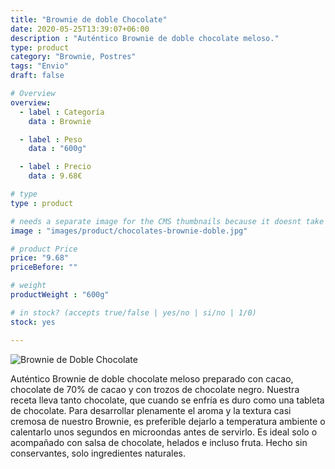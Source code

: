 ```yaml
---
title: "Brownie de doble Chocolate"
date: 2020-05-25T13:39:07+06:00
description : "Auténtico Brownie de doble chocolate meloso."
type: product
category: "Brownie, Postres"
tags: "Envio"
draft: false

# Overview
overview:
  - label : Categoría
    data : Brownie

  - label : Peso
    data : "600g"

  - label : Precio
    data : 9.68€

# type
type : product

# needs a separate image for the CMS thumbnails because it doesnt take arrays (slideshow images)
image : "images/product/chocolates-brownie-doble.jpg"

# product Price
price: "9.68"
priceBefore: ""

# weight
productWeight : "600g"

# in stock? (accepts true/false | yes/no | si/no | 1/0)
stock: yes

---
```

![Brownie de Doble Chocolate](/images/product/BarritasDeAvena.jpeg "Brownie de Doble Chocolate")

Auténtico Brownie de doble chocolate meloso preparado con cacao, chocolate de 70% de cacao y con trozos de chocolate negro. Nuestra receta lleva tanto chocolate, que cuando se enfría es duro como una tableta de chocolate. Para desarrollar plenamente el aroma y la textura casi cremosa de nuestro Brownie, es preferible dejarlo a temperatura ambiente o calentarlo unos segundos en microondas antes de servirlo. Es ideal solo o acompañado con salsa de chocolate, helados e incluso fruta. Hecho sin conservantes, solo ingredientes naturales.
